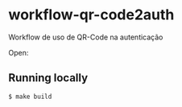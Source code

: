 <!-- [![license](https://img.shields.io/github/license/lfvilella/my-portifolio.svg)](https://github.com/lfvilella/my-portifolio/blob/master/LICENSE) -->

# workflow-qr-code2auth

Workflow de uso de QR-Code na autenticação

Open: <comming-soon>

## Running locally

    $ make build

